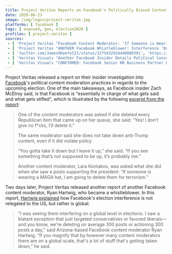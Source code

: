 ```yaml
---
title: Project Veritas Reports on Facebook's Politically Biased Content Moderation
date: 2020-06-23
image: /img/logos/project-veritas.jpg
platforms: [ facebook ]
tags: [ exposed, gov, election2020 ]
profiles: [ project-veritas ]
sources:
 - [ 'Project Veritas "Facebook Content Moderator: ‘If Someone is Wearing a MAGA Hat, I Am Going to Delete Them for Terrorism’" (23 Jun 2020)', 'https://archive.is/y0TRY' ]
 - [ 'Project Veritas "ANOTHER Facebook Whistleblower: Interference ‘On a Global Level in Elections’" (25 Jun 2020)', 'https://archive.is/OdCao' ]
 - [ 'twitter.com/JamesOKeefeIII/status/1275432924440080391', 'https://archive.is/3Jg9C' ]
 - [ 'Veritas Visuals "Another Facebook Insider Details Political Censorship; Current HR Exec ''No One Has White Man’s Back''" on BitChute (25 Jun 2020)', 'https://www.bitchute.com/video/9O8p4zK8ywY/' ]
 - [ 'Veritas Visuals "CONFIRMED: Facebook Senior HR Business Partner Leslie Brown FIRED following Project Veritas video!" on BitChute (25 Jun 2020)', 'https://www.bitchute.com/video/AHzz9aWO8HA/' ]
---
```


Project Veritas released a report on their insider investigation into
[Facebook](/facebook/)'s political content moderation practices in regards to
the upcoming election. One of the main takeaways, as Facebook insider Zach
McElroy said, is that Facebook is "essentially in charge of what gets said and
what gets stifled", which is illustrated by the following [excerpt from the
report](https://archive.is/y0TRY#selection-509.0-521.188):

> One of the content moderators was asked if she deleted every Republican item
> that came up on her queue, she said: “Yes! I don’t give no f*cks, I’ll delete
> it.”
>
> The same moderator said she does not take down anti-Trump content, even if it
> did violate policy.
>
> “You gotta take it down but I leave it up,” she said. “If you see something
> that’s not supposed to be up, it’s probably me.”
>
> Another content moderator, Lara Kontakos, was asked what she did when she saw
> a posts supporting the president: “If someone is wearing a MAGA hat, I am
> going to delete them for terrorism.”

Two days later, Project Veritas released another report of another Facebook
content moderator, Ryan Hartwig, who became a whistleblower. In this report,
[Hartwig explained](https://archive.is/OdCao#selection-453.0-453.426) how
Facebook's election interference is not relegated to the US, but rather is
global:

> “I was seeing them interfering on a global level in elections. I saw a
> blatant exception that just targeted conservatives or favored liberals—and
> you know, we're deleting on average 300 posts or actioning 300 posts a day,”
> said Arizona-based Facebook content moderator Ryan Hartwig. “If you magnify
> that by however many content moderators there are on a global scale, that's a
> lot of stuff that's getting taken down,” he said.
